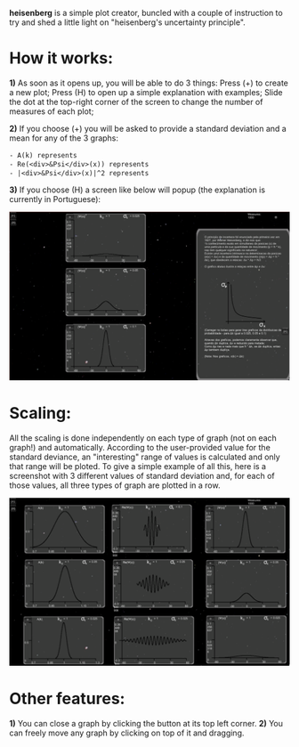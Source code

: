 **heisenberg** is a simple plot creator, buncled with a couple of instruction to try and shed a little light on "heisenberg's uncertainty principle".

# How it works:

**1)** As soon as it opens up, you will be able to do 3 things:
	Press (+) to create a new plot;
	Press (H) to open up a simple explanation with examples;
	Slide the dot at the top-right corner of the screen to change the number of measures of each plot;

**2)** If you choose (+) you will be asked to provide a standard deviation and a mean for any of the 3 graphs:

	- A(k) represents 
	- Re(<div>&Psi</div>(x)) represents
	- |<div>&Psi</div>(x)|^2 represents

**3)** If you choose (H) a screen like below will popup (the explanation is currently in Portuguese):
	<p><img src="/Screenshots/Explanation.png" alt="Explanation.png"></p>

# Scaling:

All the scaling is done independently on each type of graph (not on each graph!) and automatically. According to the user-provided value for the standard deviance, an "interesting" range of values is calculated and only that range will be ploted.
To give a simple example of all this, here is a screenshot with 3 different values of standard deviation and, for each of those values, all three types of graph are plotted in a row.
	<p><img src="/Screenshots/Example.png" alt="Example.png"></p>

# Other features:

**1)** You can close a graph by clicking the button at its top left corner.
**2)** You can freely move any graph by clicking on top of it and dragging.